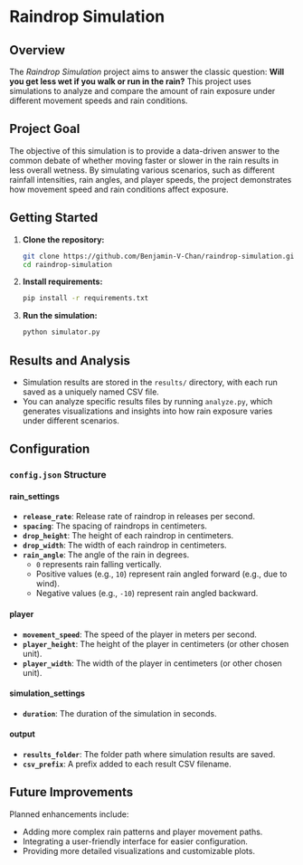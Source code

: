 # Raindrop Simulation

## Overview

The *Raindrop Simulation* project aims to answer the classic question: **Will you get less wet if you walk or run in the rain?** This project uses simulations to analyze and compare the amount of rain exposure under different movement speeds and rain conditions.

## Project Goal

The objective of this simulation is to provide a data-driven answer to the common debate of whether moving faster or slower in the rain results in less overall wetness. By simulating various scenarios, such as different rainfall intensities, rain angles, and player speeds, the project demonstrates how movement speed and rain conditions affect exposure.

## Getting Started

1. **Clone the repository:**
   ```bash
   git clone https://github.com/Benjamin-V-Chan/raindrop-simulation.git
   cd raindrop-simulation
   ```

2. **Install requirements:**
   ```bash
   pip install -r requirements.txt
   ```

3. **Run the simulation:**
   ```bash
   python simulator.py
   ```

## Results and Analysis

- Simulation results are stored in the `results/` directory, with each run saved as a uniquely named CSV file.
- You can analyze specific results files by running `analyze.py`, which generates visualizations and insights into how rain exposure varies under different scenarios.

## Configuration

### `config.json` Structure

#### **rain_settings**
- **`release_rate`**: Release rate of raindrop in releases per second.
- **`spacing`**: The spacing of raindrops in centimeters.
- **`drop_height`**: The height of each raindrop in centimeters.
- **`drop_width`**: The width of each raindrop in centimeters.
- **`rain_angle`**: The angle of the rain in degrees. 
  - `0` represents rain falling vertically.
  - Positive values (e.g., `10`) represent rain angled forward (e.g., due to wind).
  - Negative values (e.g., `-10`) represent rain angled backward.

#### **player**
- **`movement_speed`**: The speed of the player in meters per second.
- **`player_height`**: The height of the player in centimeters (or other chosen unit).
- **`player_width`**: The width of the player in centimeters (or other chosen unit).

#### **simulation_settings**
- **`duration`**: The duration of the simulation in seconds.

#### **output**
- **`results_folder`**: The folder path where simulation results are saved.
- **`csv_prefix`**: A prefix added to each result CSV filename.

## Future Improvements

Planned enhancements include:
- Adding more complex rain patterns and player movement paths.
- Integrating a user-friendly interface for easier configuration.
- Providing more detailed visualizations and customizable plots.